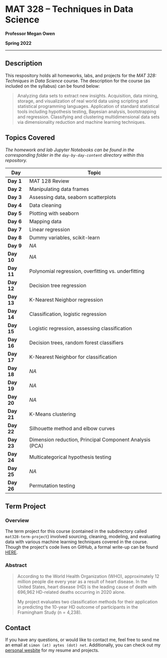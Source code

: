 # MAT 328 – Techniques in Data Science

**Professor Megan Owen**

**Spring 2022**

----

## Description

This respository holds all homeworks, labs, and projects for the _MAT 328: Techniques in Data Science_ course. The description for the course (as included on the syllabus) can be found below:

> Analyzing data sets to extract new insights. Acquisition, data mining, storage, and visualization of real world data using scripting and statistical programming languages. Application of standard statistical tools including hypothesis testing, Bayesian analysis, bootstrapping and regression. Classifying and clustering multidimensional data sets via dimensionality reduction and machine learning techniques. 

## Topics Covered

_The homework and lab Jupyter Notebooks can be found in the corresponding folder in the `day-by-day-content` directory within this repository._

**Day** | **Topic**
--- | ----
**Day 1** | MAT 128 Review
**Day 2** | Manipulating data frames
**Day 3** | Assessing data, seaborn scatterplots
**Day 4** | Data cleaning
**Day 5** | Plotting with seaborn
**Day 6** | Mapping data
**Day 7** | Linear regression
**Day 8** | Dummy variables, scikit-learn
**Day 9** | _NA_
**Day 10** | _NA_
**Day 11** | Polynomial regression, overfitting vs. underfitting
**Day 12** | Decision tree regression
**Day 13** | K-Nearest Neighbor regression
**Day 14** | Classification, logistic regression
**Day 15** | Logistic regression, assessing classification
**Day 16** | Decision trees, random forest classifiers
**Day 17** | K-Nearest Neighbor for classification
**Day 18** | _NA_
**Day 19** | _NA_
**Day 20** | _NA_
**Day 21** | K-Means clustering
**Day 22** | Silhouette method and elbow curves
**Day 23** | Dimension reduction, Principal Component Analysis (PCA)
**Day 24** | Multicategorical hypothesis testing
**Day 25** | _NA_
**Day 26** | Permutation testing

## Term Project

### Overview

The term project for this course (contained in the subdirectory called `mat328-term-project`) involved sourcing, cleaning, modeling, and evaluating data with various machine learning techniques covered in the course. Though the project's code lives on GitHub, a formal write-up can be found [HERE](https://sites.google.com/aytes.net/saytes-io/mat-328-term-project?authuser=0).

### Abstract

> According to the World Health Organization (WHO), approximately 12 million people die every year as a result of heart disease. In the United States, heart disease (HD) is the leading cause of death with 696,962 HD-related deaths occurring in 2020 alone. 
>
> My project evaluates two classification methods for their application in predicting the 10-year HD outcome of participants in the Framingham Study (n = 4,238).

## Contact

If you have any questions, or would like to contact me, feel free to send me an email at `simon (at) aytes (dot) net`. Additionally, you can check out my [personal wesbite](https://www.saytes.io) for my resume and projects.
